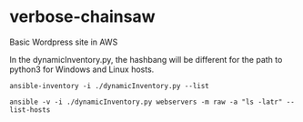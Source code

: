 # verbose-chainsaw
Basic Wordpress site in AWS

In the dynamicInventory.py, the hashbang will be different for the path to python3 for Windows and Linux hosts.

`ansible-inventory -i ./dynamicInventory.py --list`

`ansible -v -i ./dynamicInventory.py webservers -m raw -a "ls -latr" --list-hosts`
